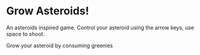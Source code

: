 # Grow Asteroids!

An asteroids inspired game. Control your asteroid using the arrow keys, use space to shoot.

Grow your asteroid by consuming greenies

